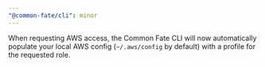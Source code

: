 ```yaml
---
"@common-fate/cli": minor
---
```


When requesting AWS access, the Common Fate CLI will now automatically populate your local AWS config (`~/.aws/config` by default) with a profile for the requested role.
